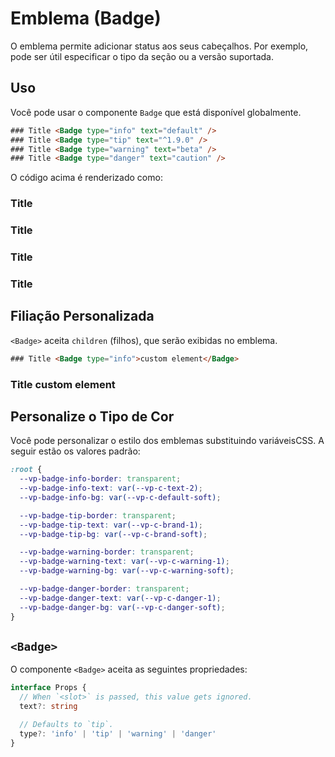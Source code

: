 # Emblema (Badge)

O emblema permite adicionar status aos seus cabeçalhos. Por exemplo, pode ser útil especificar o tipo da seção ou a versão suportada.

## Uso

Você pode usar o componente `Badge` que está disponível globalmente.

```html
### Title <Badge type="info" text="default" />
### Title <Badge type="tip" text="^1.9.0" />
### Title <Badge type="warning" text="beta" />
### Title <Badge type="danger" text="caution" />
```

O código acima é renderizado como:

### Title <Badge type="info" text="default" />
### Title <Badge type="tip" text="^1.9.0" />
### Title <Badge type="warning" text="beta" />
### Title <Badge type="danger" text="caution" />

## Filiação Personalizada

`<Badge>` aceita `children` (filhos), que serão exibidas no emblema.

```html
### Title <Badge type="info">custom element</Badge>
```

### Title <Badge type="info">custom element</Badge>

## Personalize o Tipo de Cor

Você pode personalizar o estilo dos emblemas substituindo variáveis ​​CSS. A seguir estão os valores padrão:

```css
:root {
  --vp-badge-info-border: transparent;
  --vp-badge-info-text: var(--vp-c-text-2);
  --vp-badge-info-bg: var(--vp-c-default-soft);

  --vp-badge-tip-border: transparent;
  --vp-badge-tip-text: var(--vp-c-brand-1);
  --vp-badge-tip-bg: var(--vp-c-brand-soft);

  --vp-badge-warning-border: transparent;
  --vp-badge-warning-text: var(--vp-c-warning-1);
  --vp-badge-warning-bg: var(--vp-c-warning-soft);

  --vp-badge-danger-border: transparent;
  --vp-badge-danger-text: var(--vp-c-danger-1);
  --vp-badge-danger-bg: var(--vp-c-danger-soft);
}
```

## `<Badge>`

O componente `<Badge>` aceita as seguintes propriedades:

```ts
interface Props {
  // When `<slot>` is passed, this value gets ignored.
  text?: string

  // Defaults to `tip`.
  type?: 'info' | 'tip' | 'warning' | 'danger'
}
```